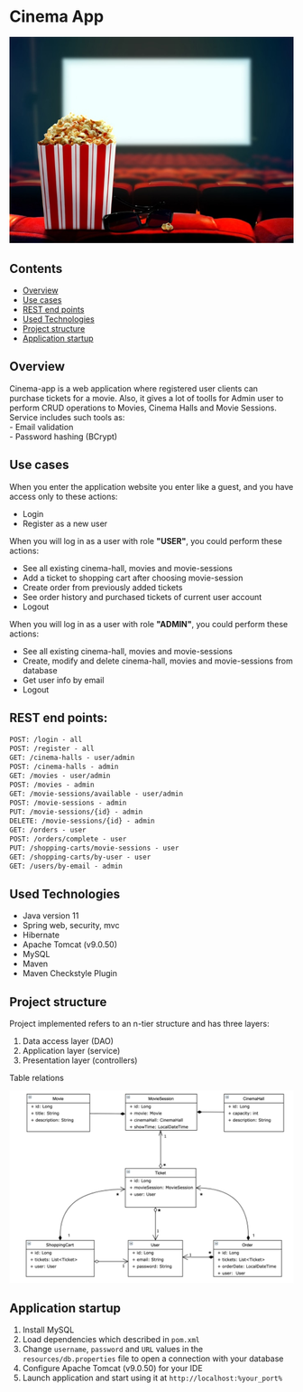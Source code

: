 # Cinema App
![taxi](images/introducing.jpg)

## Contents
+ [Overview](#Overview) 
+ [Use cases](#Use-cases)
+ [REST end points](#Rest-end-points)
+ [Used Technologies](#Used-Technologies) 
+ [Project structure](#Project-structure)
+ [Application startup](#Application-startup)

<a name="Overview"></a>
## Overview
Cinema-app is a web application where registered user clients can purchase tickets for a movie. Also, it gives a lot of toolls for Admin user to perform CRUD operations to Movies, Cinema Halls and Movie Sessions.
<br/>Service includes such tools as:
<br/> - Email validation
<br/> - Password hashing (BCrypt) 
<a name="Use-cases"></a>
## Use cases
When you enter the application website you enter like a guest, and you have access only to these actions:
* Login
* Register as a new user

When you will log in as a user with role <b>"USER"</b>, you could perform these actions:
* See all existing cinema-hall, movies and movie-sessions
* Add a ticket to shopping cart after choosing movie-session
* Create order from previously added tickets
* See order history and purchased tickets of current user account
* Logout 

When you will log in as a user with role <b>"ADMIN"</b>, you could perform these actions:
* See all existing cinema-hall, movies and movie-sessions
* Create, modify and delete cinema-hall, movies and movie-sessions from database
* Get user info by email
* Logout 

<a name="Rest-end-points"></a>
## REST end points: 
```
POST: /login - all
POST: /register - all
GET: /cinema-halls - user/admin
POST: /cinema-halls - admin
GET: /movies - user/admin
POST: /movies - admin
GET: /movie-sessions/available - user/admin
POST: /movie-sessions - admin
PUT: /movie-sessions/{id} - admin
DELETE: /movie-sessions/{id} - admin
GET: /orders - user
POST: /orders/complete - user
PUT: /shopping-carts/movie-sessions - user
GET: /shopping-carts/by-user - user
GET: /users/by-email - admin
```

<a name="Used-Technologies"></a>
## Used Technologies
* Java version 11
* Spring web, security, mvc
* Hibernate
* Apache Tomcat (v9.0.50)
* MySQL
* Maven
* Maven Checkstyle Plugin

<a name="Project-structure"></a>
## Project structure
Project implemented refers to an n-tier structure and has three layers:

1. Data access layer (DAO)
1. Application layer (service)
1. Presentation layer (controllers)

Table relations 

![Table relations](images/entitySchema.png)

<a name="Application-startup"></a>
## Application startup

1. Install MySQL
1. Load dependencies which described in `pom.xml`
1. Change `username`, `password` and `URL` values in the `resources/db.properties` file to open a connection with your database
1. Configure Apache Tomcat (v9.0.50) for your IDE
1. Launch application and start using it at `http://localhost:%your_port%`
